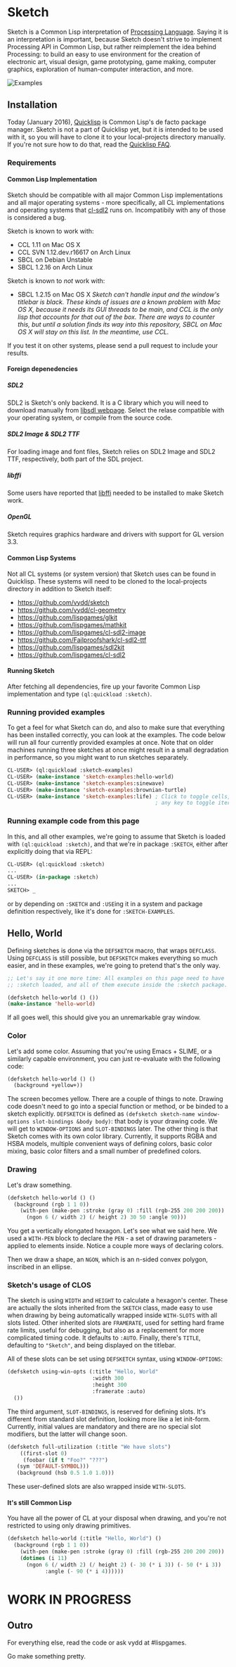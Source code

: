 # Sketch

Sketch is a Common Lisp interpretation of [Processing Language](https://processing.org). Saying it is an interpretation is important, because Sketch doesn't strive to implement Processing API in Common Lisp, but rather reimplement the idea behind Processing: to build an easy to use environment for the creation of electronic art, visual design, game prototyping, game making, computer graphics, exploration of human-computer interaction, and more.

![Examples](http://i.imgur.com/MNZUwz8.png)

## Installation

Today (January 2016), [Quicklisp](https://www.quicklisp.org/beta/) is Common Lisp's de facto package manager. Sketch is not a part of Quicklisp yet, but it is intended to be used with it, so you will have to clone it to your local-projects directory manually. If you're not sure how to do that, read the [Quicklisp FAQ](https://www.quicklisp.org/beta/faq.html).

### Requirements

#### Common Lisp Implementation

Sketch should be compatible with all major Common Lisp implementations and all major operating systems - more specifically, all CL implementations and operating systems that [cl-sdl2](https://github.com/lispgames/cl-sdl2) runs on. Incompatibily with any of those is considered a bug.

Sketch is known to work with:

* CCL 1.11 on Mac OS X
* CCL SVN 1.12.dev.r16617 on Arch Linux
* SBCL on Debian Unstable
* SBCL 1.2.16 on Arch Linux

Sketch is known to *not* work with:

* SBCL 1.2.15 on Mac OS X
  _Sketch can't handle input and the window's titlebar is black. These kinds of issues are a known problem with Mac OS X, because it needs its GUI threads to be main, and CCL is the only lisp that accounts for that out of the box. There are ways to counter this, but until a solution finds its way into this repository, SBCL on Mac OS X will stay on this list. In the meantime, use CCL._

If you test it on other systems, please send a pull request to include your results.

#### Foreign depenedencies

##### SDL2

SDL2 is Sketch's only backend. It is a C library which you will need to download manually from [libsdl webpage](https://www.libsdl.org/download-2.0.php). Select the relase compatible with your operating system, or compile from the source code.

##### SDL2 Image & SDL2 TTF
For loading image and font files, Sketch relies on SDL2 Image and SDL2 TTF, respectively, both part of the SDL project.

##### libffi

Some users have reported that [libffi](https://sourceware.org/libffi/) needed to be installed to make Sketch work.

##### OpenGL

Sketch requires graphics hardware and drivers with support for GL version 3.3.

#### Common Lisp Systems

Not all CL systems (or system version) that Sketch uses can be found in Quicklisp. These systems will need to be cloned to the local-projects directory in addition to Sketch itself:

  * https://github.com/vydd/sketch
  * https://github.com/vydd/cl-geometry
  * https://github.com/lispgames/glkit
  * https://github.com/lispgames/mathkit
  * https://github.com/lispgames/cl-sdl2-image
  * https://github.com/Failproofshark/cl-sdl2-ttf
  * https://github.com/lispgames/sdl2kit
  * https://github.com/lispgames/cl-sdl2

#### Running Sketch

After fetching all dependencies, fire up your favorite Common Lisp implementation and type `(ql:quickload :sketch)`.

### Running provided examples

To get a feel for what Sketch can do, and also to make sure that everything has been installed correctly, you can look at the examples. The code below will run all four currently provided examples at once. Note that on older machines running three sketches at once might result in a small degradation in performance, so you might want to run sketches separately.

```lisp
CL-USER> (ql:quickload :sketch-examples)
CL-USER> (make-instance 'sketch-examples:hello-world)
CL-USER> (make-instance 'sketch-examples:sinewave)
CL-USER> (make-instance 'sketch-examples:brownian-turtle)
CL-USER> (make-instance 'sketch-examples:life) ; Click to toggle cells,
	                                           ; any key to toggle iteration
```

### Running example code from this page

In this, and all other examples, we're going to assume that Sketch is loaded with `(ql:quickload :sketch)`, and that we're in package `:SKETCH`, either after explicitly doing that via REPL:

```lisp
CL-USER> (ql:quickload :sketch)
...
CL-USER> (in-package :sketch)
...
SKETCH> _

```

or by depending on `:SKETCH` and `:USE`ing it in a system and package definition respectively, like it's done for `:SKETCH-EXAMPLES`.

## Hello, World

Defining sketches is done via the `DEFSKETCH` macro, that wraps `DEFCLASS`. Using `DEFCLASS` is still possible, but `DEFSKETCH` makes everything so much easier, and in these examples, we're going to pretend that's the only way.

```lisp
;; Let's say it one more time: All examples on this page need to have
;; :sketch loaded, and all of them execute inside the :sketch package.

(defsketch hello-world () ())
(make-instance 'hello-world)
```

If all goes well, this should give you an unremarkable gray window.

### Color

Let's add some color. Assuming that you're using Emacs + SLIME, or a similarly capable environment, you can just re-evaluate with the following code:

```lisp
(defsketch hello-world () ()
  (background +yellow+))
```

The screen becomes yellow. There are a couple of things to note. Drawing code doesn't need to go into a special function or method, or be binded to a sketch explicitly. `DEFSKETCH` is defined as `(defsketch sketch-name window-options slot-bindings &body body)`: that body is your drawing code. We will get to `WINDOW-OPTIONS` and `SLOT-BINDINGS` later. The other thing is that Sketch comes with its own color library. Currently, it supports RGBA and HSBA models, multiple convenient ways of defining colors, basic color mixing, basic color filters and a small number of predefined colors.

### Drawing

Let's draw something.

```lisp
(defsketch hello-world () ()
  (background (rgb 1 1 0))
    (with-pen (make-pen :stroke (gray 0) :fill (rgb-255 200 200 200))
      (ngon 6 (/ width 2) (/ height 2) 30 50 :angle 90)))
```

You get a vertically elongated hexagon. Let's see what we said here. We used a `WITH-PEN` block to declare the `PEN` - a set of drawing parameters - applied to elements inside. Notice a couple more ways of declaring colors.

Then we draw a shape, an `NGON`, which is an n-sided convex polygon, inscribed in an ellipse.

### Sketch's usage of CLOS

The sketch is using `WIDTH` and `HEIGHT` to calculate a hexagon's center. These are actually the slots inherited from the `SKETCH` class, made easy to use when drawing by being automatically wrapped inside `WITH-SLOTS` with all slots listed. Other inherited slots are `FRAMERATE`, used for setting hard frame rate limits, useful for debugging, but also as a replacement for more complicated timing code. It defaults to `:AUTO`. Finally, there's `TITLE`, defaulting to `"Sketch"`, and being displayed on the titlebar.

All of these slots can be set using `DEFSKETCH` syntax, using `WINDOW-OPTIONS`:

```lisp
(defsketch using-win-opts (:title "Hello, World"
                           :width 300
                           :height 300
						   :framerate :auto)
  ())
```

The third argument, `SLOT-BINDINGS`, is reserved for defining slots. It's different from standard slot definition, looking more like a let init-form. Currently, initial values are mandatory and there are no special slot modifiers, but the latter will change soon.

```lisp
(defsketch full-utilization (:title "We have slots")
    ((first-slot 0)
     (foobar (if t "Foo?" "???")
   (sym 'DEFAULT-SYMBOL)))
   (background (hsb 0.5 1.0 1.0)))
```

These user-defined slots are also wrapped inside `WITH-SLOTS`.

#### It's still Common Lisp

You have all the power of CL at your disposal when drawing, and you're not restricted to using only drawing primitives.

```lisp
(defsketch hello-world (:title "Hello, World") ()
  (background (rgb 1 1 0))
    (with-pen (make-pen :stroke (gray 0) :fill (rgb-255 200 200 200))
    (dotimes (i 11)
      (ngon 6 (/ width 2) (/ height 2) (- 30 (* i 3)) (- 50 (* i 3))
            :angle (- 90 (* i 4))))))
```

# WORK IN PROGRESS

## Outro

For everything else, read the code or ask vydd at #lispgames.

Go make something pretty.
